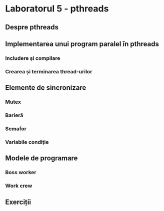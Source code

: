# Laboratorul 5 - pthreads
## Despre pthreads
## Implementarea unui program paralel în pthreads
### Includere și compilare
### Crearea și terminarea thread-urilor
## Elemente de sincronizare
### Mutex
### Barieră
### Semafor
### Variabile condiție
## Modele de programare
### Boss worker
### Work crew 
## Exerciții